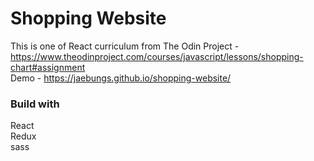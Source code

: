 # Shopping Website

This is one of React curriculum from The Odin Project - https://www.theodinproject.com/courses/javascript/lessons/shopping-chart#assignment  
Demo - https://jaebungs.github.io/shopping-website/  

### Build with  
React  
Redux  
sass  